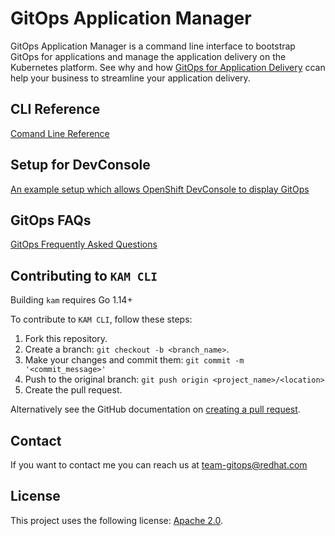 # GitOps Application Manager

GitOps Application Manager is a command line interface to bootstrap GitOps for applications and manage the application delivery on the Kubernetes platform.  See why and how [GitOps for Application Delivery](./docs/README.md) ccan help your business to streamline your application delivery.

## CLI Reference

[Comand Line Reference](./docs/commands/README.md)

## Setup for DevConsole

[An example setup which allows OpenShift DevConsole to display GitOps](./docs/devconsole)

## GitOps FAQs

[GitOps Frequently Asked Questions](./docs/FAQ/GitopsFAQ.md)

## Contributing to `KAM CLI`

Building `kam` requires Go 1.14+

To contribute to `KAM CLI`, follow these steps:

1. Fork this repository.
2. Create a branch: `git checkout -b <branch_name>`.
3. Make your changes and commit them: `git commit -m '<commit_message>'`
4. Push to the original branch: `git push origin <project_name>/<location>`
5. Create the pull request.

Alternatively see the GitHub documentation on [creating a pull request](https://help.github.com/en/github/collaborating-with-issues-and-pull-requests/creating-a-pull-request).

## Contact

If you want to contact me you can reach us at [team-gitops@redhat.com](mailto:team-gitops@redhat.com)

## License

This project uses the following license: [Apache 2.0](./LICENSE).
